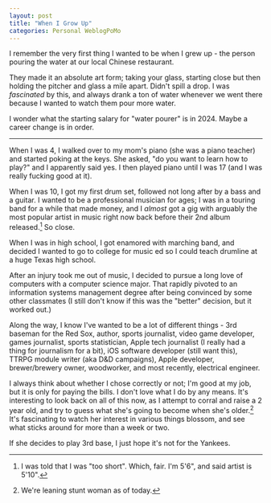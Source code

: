 ```yaml
---
layout: post
title: "When I Grow Up"
categories: Personal WeblogPoMo
---
```


I remember the very first thing I wanted to be when I grew up - the person pouring the water at our local Chinese restaurant.

They made it an absolute art form; taking your glass, starting close but then holding the pitcher and glass a mile apart. Didn't spill a drop. I was _fascinated_ by this, and always drank a ton of water whenever we went there because I wanted to watch them pour more water.

I wonder what the starting salary for "water pourer" is in 2024. Maybe a career change is in order.

---

When I was 4, I walked over to my mom's piano (she was a piano teacher) and started poking at the keys. She asked, "do you want to learn how to play?" and I apparently said yes. I then played piano until I was 17 (and I was really fucking good at it).

When I was 10, I got my first drum set, followed not long after by a bass and a guitar. I wanted to be a professional musician for ages; I was in a touring band for a while that made money, and I _almost_ got a gig with arguably the most popular artist in music right now back before their 2nd album released.[^1] So close.

[^1]: I was told that I was "too short". Which, fair. I'm 5'6", and said artist is 5'10".

When I was in high school, I got enamored with marching band, and decided I wanted to go to college for music ed so I could teach drumline at a huge Texas high school.

After an injury took me out of music, I decided to pursue a long love of computers with a computer science major. That rapidly pivoted to an information systems management degree after being convinced by some other classmates (I still don't know if this was the "better" decision, but it worked out.)

Along the way, I know I've wanted to be a lot of different things - 3rd baseman for the Red Sox, author, sports journalist, video game developer, games journalist, sports statistician, Apple tech journalist (I really had a thing for journalism for a bit), iOS software developer (still want this), TTRPG module writer (aka D&D campaigns), Apple developer, brewer/brewery owner, woodworker, and most recently, electrical engineer.

I always think about whether I chose correctly or not; I'm good at my job, but it is only for paying the bills. I don't love what I do by any means. It's interesting to look back on all of this now, as I attempt to corral and raise a 2 year old, and try to guess what she's going to become when she's older.[^2] It's fascinating to watch her interest in various things blossom, and see what sticks around for more than a week or two.

[^2]: We're leaning stunt woman as of today.

If she decides to play 3rd base, I just hope it's not for the Yankees.
